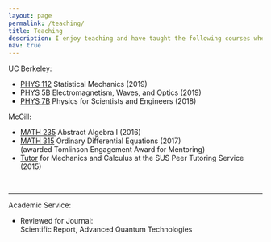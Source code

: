 ```yaml
---
layout: page
permalink: /teaching/
title: Teaching
description: I enjoy teaching and have taught the following courses where I led dicussion sessions.
nav: true
---
```


<!-- For now, this page is assumed to be a static description of your courses. You can convert it to a collection similar to `_projects/` so that you can have a dedicated page for each course.

Organize your courses by years, topics, or universities, however you like! -->

UC Berkeley: <br>
- <a href="https://sps.berkeley.edu/wiki/index.php?title=Physics_112">PHYS 112</a> Statistical Mechanics (2019)<br>
- <a href="https://sps.berkeley.edu/wiki/index.php?title=Physics_5B">PHYS 5B</a> Electromagnetism, Waves, and Optics (2019)<br>
- <a href="https://sps.berkeley.edu/wiki/index.php?title=Physics_7B">PHYS 7B</a> Physics for Scientists and Engineers (2018)<br>

McGill: <br>
- <a href="https://www.mcgill.ca/study/2021-2022/courses/math-235">MATH 235</a> Abstract Algebra I (2016) <br> 
- <a href="https://www.mcgill.ca/study/2021-2022/courses/math-315">MATH 315</a> Ordinary Differential Equations (2017)<br>
(awarded Tomlinson Engagement Award for Mentoring)<br>
- <a href="http://peertutors.sus.mcgill.ca/">Tutor</a> for Mechanics and Calculus at the SUS Peer Tutoring Service (2015)
<br>

---

Academic Service: <br>
- Reviewed for Journal: <br>
Scientific Report, Advanced Quantum Technologies
